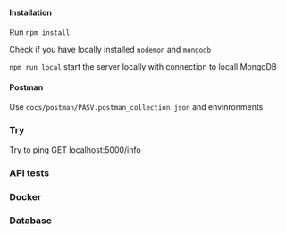 #### Installation

Run `npm install`

Check if you have locally installed `nodemon` and `mongodb`

`npm run local` start the server locally with connection to locall MongoDB

#### Postman

Use `docs/postman/PASV.postman_collection.json` and envinronments

### Try

Try to ping GET localhost:5000/info


### API tests


### Docker


### Database

